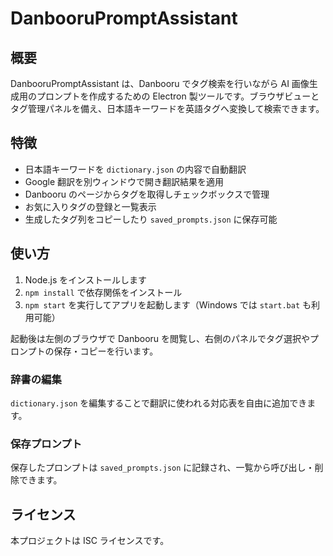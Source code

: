 # DanbooruPromptAssistant

## 概要
DanbooruPromptAssistant は、Danbooru でタグ検索を行いながら AI 画像生成用のプロンプトを作成するための Electron 製ツールです。ブラウザビューとタグ管理パネルを備え、日本語キーワードを英語タグへ変換して検索できます。

## 特徴
- 日本語キーワードを `dictionary.json` の内容で自動翻訳
- Google 翻訳を別ウィンドウで開き翻訳結果を適用
- Danbooru のページからタグを取得しチェックボックスで管理
- お気に入りタグの登録と一覧表示
- 生成したタグ列をコピーしたり `saved_prompts.json` に保存可能

## 使い方
1. Node.js をインストールします
2. `npm install` で依存関係をインストール
3. `npm start` を実行してアプリを起動します（Windows では `start.bat` も利用可能）

起動後は左側のブラウザで Danbooru を閲覧し、右側のパネルでタグ選択やプロンプトの保存・コピーを行います。

### 辞書の編集
`dictionary.json` を編集することで翻訳に使われる対応表を自由に追加できます。

### 保存プロンプト
保存したプロンプトは `saved_prompts.json` に記録され、一覧から呼び出し・削除できます。

## ライセンス
本プロジェクトは ISC ライセンスです。
